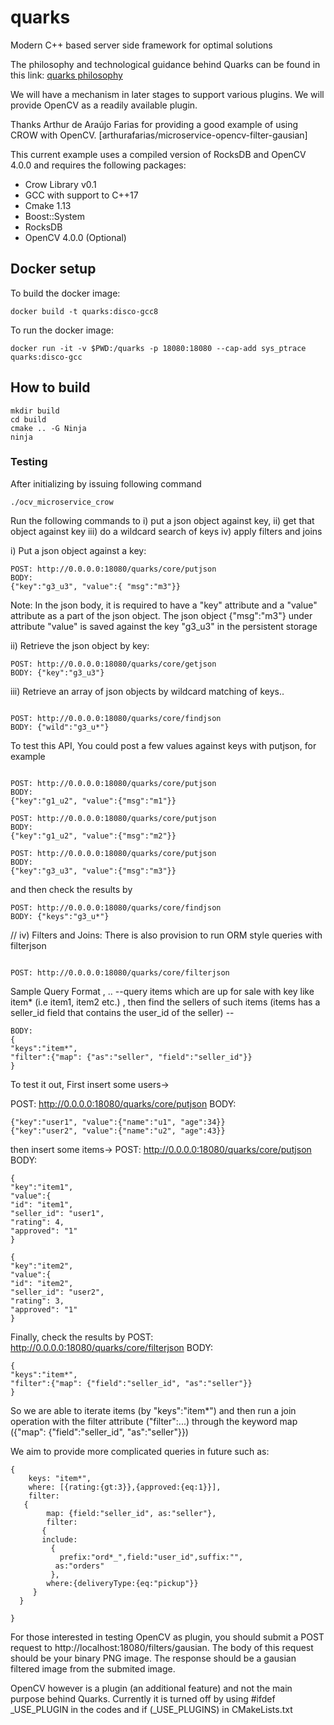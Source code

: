 
# quarks
Modern C++ based server side framework for optimal solutions

The philosophy and technological guidance behind Quarks can be found in this link:
[quarks philosophy](https://dev.to/lucpattyn/quarks-a-new-approach-with-a-new-mindset-to-programming-10lk)

We will have a mechanism in later stages to support various plugins. 
We will provide OpenCV as a readily available plugin.

Thanks Arthur de Araújo Farias for providing a good example of using CROW with OpenCV.
[arthurafarias/microservice-opencv-filter-gausian]

This current example uses a compiled version of RocksDB and  OpenCV 4.0.0 and requires the following packages:

- Crow Library v0.1
- GCC with support to C++17
- Cmake 1.13
- Boost::System
- RocksDB
- OpenCV 4.0.0 (Optional)

## Docker setup
To build the docker image:
```
docker build -t quarks:disco-gcc8
```

To run the docker image:
```
docker run -it -v $PWD:/quarks -p 18080:18080 --cap-add sys_ptrace quarks:disco-gcc
```

## How to build
```
mkdir build
cd build
cmake .. -G Ninja
ninja
```

### Testing

After initializing by issuing following command

```
./ocv_microservice_crow
```

Run the following commands to 
    i) put a json object against key, 
    ii) get that object against key 
    iii) do a wildcard search of keys 
    iv) apply filters and joins


 i) Put a json object against a key:
```
POST: http://0.0.0.0:18080/quarks/core/putjson
BODY:
{"key":"g3_u3", "value":{ "msg":"m3"}}
```
Note: In the json body, it is required to have a "key" attribute and a "value" attribute as a part of the json object.  The json object {"msg":"m3"}  under attribute "value" is saved against the key "g3_u3" in the persistent storage

ii) Retrieve the json object by key:
```
POST: http://0.0.0.0:18080/quarks/core/getjson
BODY: {"key":"g3_u3"}
```
iii) Retrieve an array of json objects by wildcard matching of keys..
```

POST: http://0.0.0.0:18080/quarks/core/findjson
BODY: {"wild":"g3_u*"}
```

To test this API,
You could  post a few values against keys with putjson, for example 

```

POST: http://0.0.0.0:18080/quarks/core/putjson
BODY:
{"key":"g1_u2", "value":{"msg":"m1"}}

POST: http://0.0.0.0:18080/quarks/core/putjson
BODY:
{"key":"g1_u2", "value":{"msg":"m2"}}

POST: http://0.0.0.0:18080/quarks/core/putjson
BODY:
{"key":"g3_u3", "value":{"msg":"m3"}}

```

and then check the results by 
```
POST: http://0.0.0.0:18080/quarks/core/findjson
BODY: {"keys":"g3_u*"}
```

// iv) Filters and Joins: There is also provision to run ORM style queries with filterjson

```

POST: http://0.0.0.0:18080/quarks/core/filterjson
```

Sample Query Format , ..
--query items which are up for sale with key like item* (i.e item1, item2 etc.) , then find the sellers of such items (items has a seller_id field that contains the user_id of the seller) --

```
BODY:
{
"keys":"item*",
"filter":{"map": {"as":"seller", "field":"seller_id"}}
}      
```


To test it out,
First insert some users->

POST: http://0.0.0.0:18080/quarks/core/putjson
BODY:

```
{"key":"user1", "value":{"name":"u1", "age":34}}
{"key":"user2", "value":{"name":"u2", "age":43}}
```

then insert some items->
POST: http://0.0.0.0:18080/quarks/core/putjson
BODY:

```
{
"key":"item1",
"value":{
"id": "item1",
"seller_id": "user1",
"rating": 4,
"approved": "1"
}

{
"key":"item2",
"value":{
"id": "item2",
"seller_id": "user2",
"rating": 3,
"approved": "1"
}
```

Finally, check the results by 
POST: http://0.0.0.0:18080/quarks/core/filterjson
BODY:
```
{
"keys":"item*",
"filter":{"map": {"field":"seller_id", "as":"seller"}}
}    
```

So we are able to iterate items (by "keys":"item*") and then run a join operation with the filter attribute ("filter":...) through the keyword map ({"map": {"field":"seller_id", "as":"seller"}})

We aim to provide more complicated queries in future such as:

```
{
    keys: "item*",
    where: [{rating:{gt:3}},{approved:{eq:1}}],
    filter:
   {                
        map: {field:"seller_id", as:"seller"},          
        filter:
       {
       include:
         {
           prefix:"ord*_",field:"user_id",suffix:"", 
          as:"orders"                                        
         },
        where:{deliveryType:{eq:"pickup"}}              
     }
  }

}  
```

For those interested in testing OpenCV as plugin,
you should submit a POST request to http://localhost:18080/filters/gausian. 
The body of this request should be your binary PNG image. 
The response should be a gausian filtered image from the submited image.

OpenCV however is a plugin (an additional feature) and not the main purpose behind Quarks.
Currently it is turned off by using #ifdef _USE_PLUGIN in the codes and if (_USE_PLUGINS) in CMakeLists.txt

